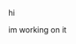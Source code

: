 hi

im working on it


<!--todo decompresds the xlsx to do the thinrefdsuhiu3qrhwausirheiudsj **nvm the csv does just finenenenenennenenene**-->
